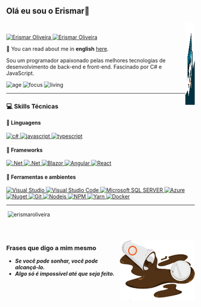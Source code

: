 ## Olá eu sou o Erismar👋

<img
	src="https://github.com/erismaroliveira/erismaroliveira/blob/main/ativos/code.gif?raw=true"
	width="25vw"
	height="220px"
	align="right"
/>
&nbsp;
<!--
[![Site Badge](https://img.shields.io/badge/%20-site%20pessoal-blueviolet)](https://site/)
-->

<a href="https://www.linkedin.com/in/erismar-oliveirapro">
      <img alt="Erismar Oliveira" src="https://img.shields.io/badge/Erismar%20Oliveira-0078D4?style=for-the-badge&logo=Linkedin&logoColor=white" />
</a>
<a href="mailto:erismarpro@hotmail.com">
      <img alt="Erismar Oliveira" src="https://img.shields.io/badge/Microsoft_Outlook-0078D4?style=for-the-badge&logo=microsoft-outlook&logoColor=white" />
</a>

🔡 You can read about me in <b>english</b> [here](https://github.com/erismaroliveira/erismaroliveira#README).

Sou um programador apaixonado pelas melhores tecnologias de desenvolvimento de back-end e front-end. Fascinado por C# e JavaScript.

![age](https://img.shields.io/badge/idade-28-blue)
![focus](https://img.shields.io/badge/foco-FullStack-brightgreen)
![living](https://img.shields.io/badge/país-Brasil-3c9)

---

### :computer: Skills Técnicas

#### :speech_balloon: Linguagens

<!--
<img
	src="https://github.com/erismaroliveira/erismaroliveira/blob/master/ativos/product_iteration.svg?raw=true"
	width="400px"
	height="390px"
	align="right"
/>
-->
<a href="#">
      <img alt="c#" src="https://img.shields.io/badge/c%23-%23239120.svg?style=for-the-badge&logo=c-sharp&logoColor=white" />
</a>
<a href="#">
      <img alt="javascript" src="https://img.shields.io/badge/JavaScript-F7DF1E.svg?style=for-the-badge&logo=javascript&logoColor=white" />
</a>
<a href="#">
      <img alt="typescript" src="https://img.shields.io/badge/typescript-1E84D0.svg?style=for-the-badge&logo=typescript&logoColor=white" />
</a>

#### :hammer: Frameworks

<a href="#">
      <img alt=".Net" src="https://img.shields.io/badge/ASP.NET-512BD4?style=for-the-badge&logo=dotnet&logoColor=white" />
</a>
<a href="#">
      <img alt=".Net" src="https://img.shields.io/badge/ASP.NET%20Core-512BD4?style=for-the-badge&logo=dotnet&logoColor=white" />
</a>
<a href="#">
      <img alt="Blazor" src="https://img.shields.io/badge/Blazor-5C2D91?style=for-the-badge&logo=blazor&logoColor=white" />
</a>
<a href="#">
      <img alt="Angular" src="https://img.shields.io/badge/Angular-DD0031?style=for-the-badge&logo=angular&logoColor=white" />
</a>
<a href="#">
      <img alt="React" src="https://img.shields.io/badge/React-20232A?style=for-the-badge&logo=react&logoColor=61DAFB" />
</a>

#### :wrench: Ferramentas e ambientes

<a href="#">
      <img alt="Visual Studio" src="https://img.shields.io/badge/Visual_Studio-5C2D91?style=for-the-badge&logo=visual%20studio&logoColor=white" />
</a>
<a href="#">
      <img alt="Visual Studio Code" src="https://img.shields.io/badge/Visual_Studio_Code-0078D4?style=for-the-badge&logo=visual%20studio%20code&logoColor=white" />
</a>
<a href="#">
      <img alt="Microsoft SQL SERVER" src="https://img.shields.io/badge/Microsoft_SQL_Server-CC2927?style=for-the-badge&logo=microsoft-sql-server&logoColor=white" />
</a>
<a href="#">
      <img alt="Azure" src="https://img.shields.io/badge/Microsoft_Azure-0089D6?style=for-the-badge&logo=microsoft-azure&logoColor=white" />
</a>
<a href="#">
      <img alt="Nuget" src="https://img.shields.io/badge/NuGet-004880?style=for-the-badge&logo=nuget&logoColor=white" />
</a>
<a href="#">
      <img alt="Git" src="https://img.shields.io/badge/Git-F05032.svg?style=for-the-badge&logo=git&logoColor=white" />
</a>
<a href="#">
      <img alt="Nodejs" src="https://img.shields.io/badge/node-339933.svg?style=for-the-badge&logo=node.js&logoColor=white" />
</a>
<a href="#">
      <img alt="NPM" src="https://img.shields.io/badge/NPM-CB3837.svg?style=for-the-badge&logo=npm&logoColor=white" />
</a>
<a href="#">
      <img alt="Yarn" src="https://img.shields.io/badge/Yarn-2C8EBB.svg?style=for-the-badge&logo=yarn&logoColor=white" />
</a>
<a href="#">
      <img alt="Docker" src="https://img.shields.io/badge/Docker-2CA5E0?style=for-the-badge&logo=docker&logoColor=white" />
</a>

---

<p>&nbsp;<img align="center" src="https://github-readme-stats.vercel.app/api?username=erismaroliveira&show_icons=true&theme=blue-green&locale=pt-br" alt="erismaroliveira" /></p>

</br>
</br>

<img
	src="https://github.com/erismaroliveira/erismaroliveira/blob/main/ativos/adornment-5.png?raw=true"
	width="200px"
	height="160px"
	align="right"
/>

### Frases que digo a mim mesmo

- **_Se você pode sonhar, você pode alcançá-lo._**
- **_Algo só é impossível até que seja feito._**
